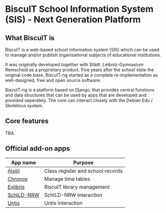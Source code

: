 # BiscuIT School Information System (SIS) - Next Generation Platform

## What BiscuIT is

BiscuIT is a web-based school information system (SIS) which can be used to
manage and/or publish organisational subjects of educational institutions.

It was originally developed together with Städt. Leibniz-Gymnasium Remscheid
as a proprietary product. Five years after the school stole the original
code base, BiscuIT-ng started as a complete re-implementation as
well-designed, free and open source software.

BiscuIT-ng is a platform based on Django, that provides central funstions
and data structures that can be used by apps that are developed and provided
seperately. The core can interact closely with the Debian Edu / Skolelinux
system.

## Core features

TBA.

## Official add-on apps

| App name                             | Purpose                                             |
| ------------------------------------ | --------------------------------------------------- |
| [Alsijil][BiscuIT-App-Alsijil]       | Class register and school records                   |
| [Chronos][BiscuIT-App-Chronos]       | Manage time tables                                  |
| [Exlibris][BiscuIT-App-Exlibris]     | BiscuIT library management                          |
| [SchILD-NRW][BiscuIT-App-SchILD-NRW] | SchILD-NRW interaction                              |
| [Untis][BiscuIT-App-Untis]           | Untis interaction                                   |

[BiscuIT-App-Alsijil]: https://edugit.org/Teckids/BiscuIT/BiscuIT-App-Alsijil
[BiscuIT-App-Chronos]: https://edugit.org/Teckids/BiscuIT/BiscuIT-App-Chronos
[BiscuIT-App-Exlibris]: https://edugit.org/Teckids/BiscuIT/BiscuIT-App-Exlibris
[BiscuIT-App-SchILD-NRW]: https://edugit.org/Teckids/BiscuIT/BiscuIT-App-SchILD-NRW
[BiscuIT-App-Untis]: https://edugit.org/Teckids/BiscuIT/BiscuIT-App-Untis
